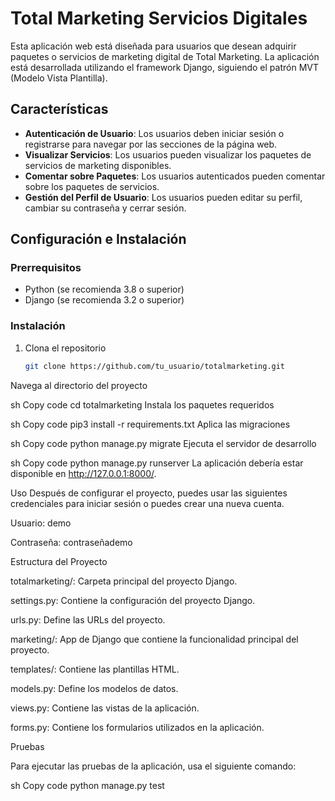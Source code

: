
# Total Marketing Servicios Digitales

Esta aplicación web está diseñada para usuarios que desean adquirir paquetes o servicios de marketing digital de Total Marketing. La aplicación está desarrollada utilizando el framework Django, siguiendo el patrón MVT (Modelo Vista Plantilla).

## Características

- **Autenticación de Usuario**: Los usuarios deben iniciar sesión o registrarse para navegar por las secciones de la página web.
- **Visualizar Servicios**: Los usuarios pueden visualizar los paquetes de servicios de marketing disponibles.
- **Comentar sobre Paquetes**: Los usuarios autenticados pueden comentar sobre los paquetes de servicios.
- **Gestión del Perfil de Usuario**: Los usuarios pueden editar su perfil, cambiar su contraseña y cerrar sesión.

## Configuración e Instalación

### Prerrequisitos

- Python (se recomienda 3.8 o superior)
- Django (se recomienda 3.2 o superior)

### Instalación

1. Clona el repositorio
   ```sh
   git clone https://github.com/tu_usuario/totalmarketing.git
Navega al directorio del proyecto

sh
Copy code
cd totalmarketing
Instala los paquetes requeridos

sh
Copy code
pip3 install -r requirements.txt
Aplica las migraciones

sh
Copy code
python manage.py migrate
Ejecuta el servidor de desarrollo

sh
Copy code
python manage.py runserver
La aplicación debería estar disponible en http://127.0.0.1:8000/.

Uso
Después de configurar el proyecto, puedes usar las siguientes credenciales para iniciar sesión o puedes crear una nueva cuenta.

Usuario: demo

Contraseña: contraseñademo

Estructura del Proyecto

totalmarketing/: Carpeta principal del proyecto Django.

settings.py: Contiene la configuración del proyecto Django.

urls.py: Define las URLs del proyecto.

marketing/: App de Django que contiene la funcionalidad principal del proyecto.

templates/: Contiene las plantillas HTML.

models.py: Define los modelos de datos.

views.py: Contiene las vistas de la aplicación.

forms.py: Contiene los formularios utilizados en la aplicación.


Pruebas

Para ejecutar las pruebas de la aplicación, usa el siguiente comando:

sh
Copy code
python manage.py test
